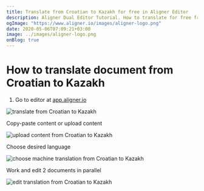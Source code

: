 ```yaml
---
title: Translate from Croatian to Kazakh for free in Aligner Editor
description: Aligner Dual Editor Tutorial. How to translate for free from Croatian to Kazakh. Aligner is multilingual document management platform. 
ogImage: "https://www.aligner.io/images/aligner-logo.png"
date: 2020-05-06T07:09:21+03:00
image: ../images/aligner-logo.png
onBlog: true
---
```


# How to translate document from Croatian to Kazakh

1. Go to editor at [app.aligner.io](https://app.aligner.io "Aligner App web page")

![translate from Croatian to Kazakh](../aligner-blank-editor.png "translate from Croatian to Kazakh")

Copy-paste content or upload content

![upload content from Croatian to Kazakh](../aligner-uploaded-document.png "upload content from Croatian to Kazakh")

Choose desired language

![choose machine translation from Croatian to Kazakh](../aligner-language-dropdown.png "choose machine translation from Croatian to Kazakh")

Work and edit 2 documents in parallel

![edit translation from Croatian to Kazakh](../aligner-double-sitded-editor.png "edit translation from Croatian to Kazakh")

